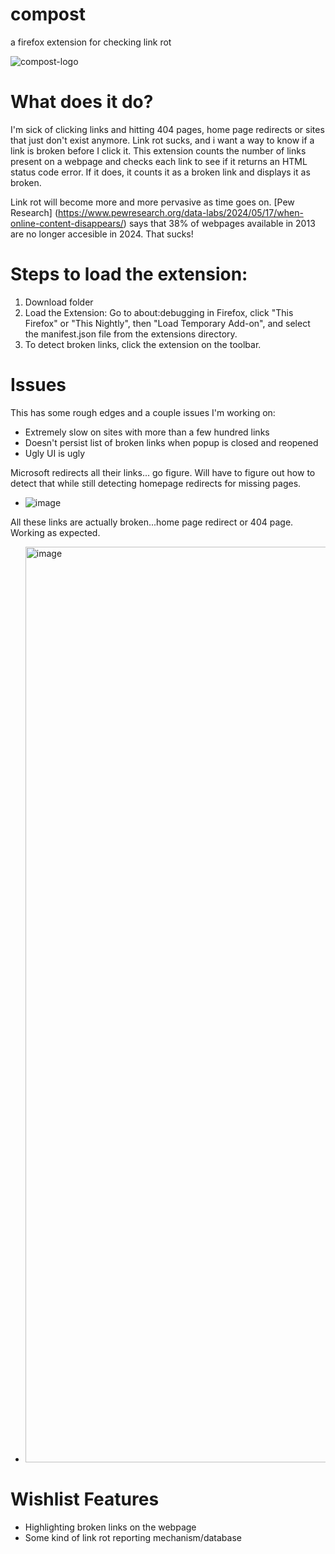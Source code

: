 # compost
 a firefox extension for checking link rot

![compost-logo](https://github.com/user-attachments/assets/b4bf31e7-c407-46b1-9ded-1b0a025613b0)

 # What does it do?
I'm sick of clicking links and hitting 404 pages, home page redirects or sites that just don't exist anymore. Link rot sucks, and i want a way to know if a link is broken before I click it. This extension counts the number of links present on a webpage and checks each link to see if it returns an HTML status code error. If it does, it counts it as a broken link and displays it as broken.

Link rot will become more and more pervasive as time goes on. [Pew Research] (https://www.pewresearch.org/data-labs/2024/05/17/when-online-content-disappears/) says that 38% of webpages available in 2013 are no longer accesible in 2024. That sucks!

# Steps to load the extension:
1. Download folder
2. Load the Extension: Go to about:debugging in Firefox, click "This Firefox" or "This Nightly", then "Load Temporary Add-on", and select the manifest.json file from the extensions directory.
3. To detect broken links, click the extension on the toolbar. 

# Issues
This has some rough edges and a couple issues I'm working on:
- Extremely slow on sites with more than a few hundred links
- Doesn't persist list of broken links when popup is closed and reopened
- Ugly UI is ugly

Microsoft redirects all their links... go figure. Will have to figure out how to detect that while still detecting homepage redirects for missing pages. 
- ![image](https://github.com/user-attachments/assets/1676ed04-319f-48bc-bfaf-b467526f46e2)

All these links are actually broken...home page redirect or 404 page. Working as expected.
- <img width="1465" alt="image" src="https://github.com/user-attachments/assets/8ac6a83c-0555-4256-a7a9-e8bd307a0a63">

# Wishlist Features
- Highlighting broken links on the webpage
- Some kind of link rot reporting mechanism/database

